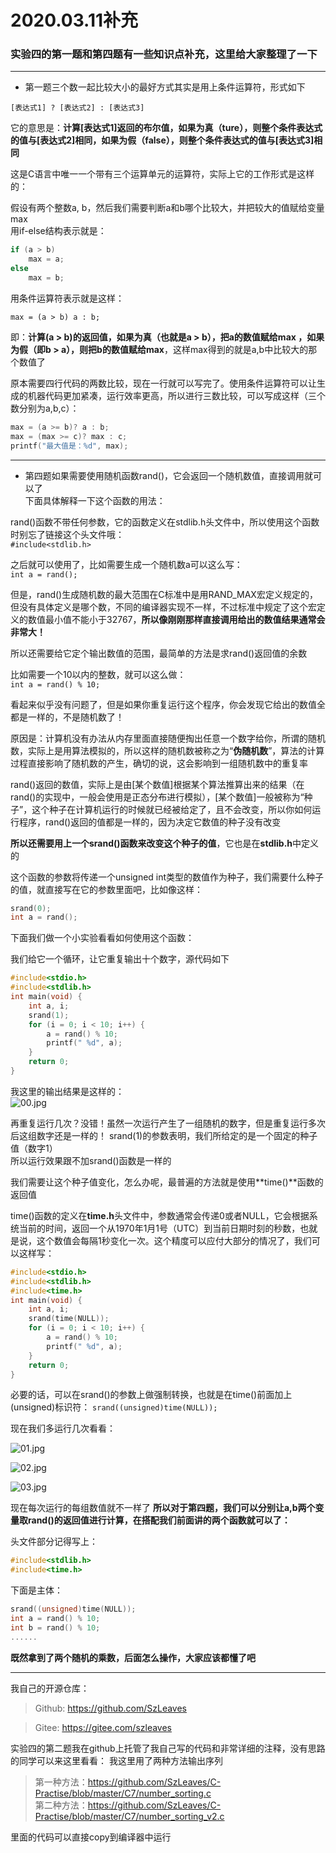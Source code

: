 # 2020.03.11补充
### 实验四的第一题和第四题有一些知识点补充，这里给大家整理了一下

-----------------------------------------------------

* 第一题三个数一起比较大小的最好方式其实是用上条件运算符，形式如下

`[表达式1] ? [表达式2] : [表达式3]`

它的意思是：__计算[表达式1]返回的布尔值，如果为真（ture），则整个条件表达式的值与[表达式2]相同，如果为假（false），则整个条件表达式的值与[表达式3]相同__

这是C语言中唯一一个带有三个运算单元的运算符，实际上它的工作形式是这样的：

假设有两个整数a, b，然后我们需要判断a和b哪个比较大，并把较大的值赋给变量max  
用if-else结构表示就是：
```c
if (a > b)
	max = a;
else
	max = b;
```

用条件运算符表示就是这样：

`max = (a > b) a : b;`

即：**计算(a > b)的返回值，如果为真（也就是a > b），把a的数值赋给max ，如果为假（即b > a），则把b的数值赋给max**，这样max得到的就是a,b中比较大的那个数值了  

原本需要四行代码的两数比较，现在一行就可以写完了。使用条件运算符可以让生成的机器代码更加紧凑，运行效率更高，所以进行三数比较，可以写成这样（三个数分别为a,b,c）：

```c
max = (a >= b)? a : b;
max = (max >= c)? max : c;
printf("最大值是：%d", max);	
```
------------------------------------------------------------

* 第四题如果需要使用随机函数rand()，它会返回一个随机数值，直接调用就可以了  
下面具体解释一下这个函数的用法：

rand()函数不带任何参数，它的函数定义在stdlib.h头文件中，所以使用这个函数时别忘了链接这个头文件哦：  
`#include<stdlib.h>`

之后就可以使用了，比如需要生成一个随机数a可以这么写：  
`int a = rand();`

但是，rand()生成随机数的最大范围在C标准中是用RAND_MAX宏定义规定的，但没有具体定义是哪个数，不同的编译器实现不一样，不过标准中规定了这个宏定义的数值最小值不能小于32767，**所以像刚刚那样直接调用给出的数值结果通常会非常大！**

所以还需要给它定个输出数值的范围，最简单的方法是求rand()返回值的余数

比如需要一个10以内的整数，就可以这么做：  
`int a = rand() % 10;`

看起来似乎没有问题了，但是如果你重复运行这个程序，你会发现它给出的数值全都是一样的，不是随机数了！

原因是：计算机没有办法从内存里面直接随便掏出任意一个数字给你，所谓的随机数，实际上是用算法模拟的，所以这样的随机数被称之为“**伪随机数**”，算法的计算过程直接影响了随机数的产生，确切的说，这会影响到一组随机数中的重复率

rand()返回的数值，实际上是由[某个数值]根据某个算法推算出来的结果（在rand()的实现中，一般会使用是正态分布进行模拟），[某个数值]一般被称为“种子”，这个种子在计算机运行的时候就已经被给定了，且不会改变，所以你如何运行程序，rand()返回的值都是一样的，因为决定它数值的种子没有改变

**所以还需要用上一个srand()函数来改变这个种子的值**，它也是在**stdlib.h**中定义的

这个函数的参数将传递一个unsigned int类型的数值作为种子，我们需要什么种子的值，就直接写在它的参数里面吧，比如像这样：
```c
srand(0);
int a = rand();
```
下面我们做一个小实验看看如何使用这个函数：

我们给它一个循环，让它重复输出十个数字，源代码如下
```c
#include<stdio.h>
#include<stdlib.h>
int main(void) {
	int a, i;
	srand(1);
	for (i = 0; i < 10; i++) {
		a = rand() % 10;
		printf(" %d", a);
	}
	return 0;
}
```
我这里的输出结果是这样的：  
![00.jpg](https://gitee.com/szleaves/C-Practise/raw/master/keywords_log/pictures/2020_03_11remark/00.jpg)

再重复运行几次？没错！虽然一次运行产生了一组随机的数字，但是重复运行多次后这组数字还是一样的！
srand(1)的参数表明，我们所给定的是一个固定的种子值（数字1）  
所以运行效果跟不加srand()函数是一样的

我们需要让这个种子值变化，怎么办呢，最普遍的方法就是使用**time()**函数的返回值

time()函数的定义在**time.h**头文件中，参数通常会传递0或者NULL，它会根据系统当前的时间，返回一个从1970年1月1号（UTC）到当前日期时刻的秒数，也就是说，这个数值会每隔1秒变化一次。这个精度可以应付大部分的情况了，我们可以这样写：

```c
#include<stdio.h>
#include<stdlib.h>
#include<time.h>
int main(void) {
	int a, i;
	srand(time(NULL));
	for (i = 0; i < 10; i++) {
		a = rand() % 10;
		printf(" %d", a);
	}
	return 0;
}
```

必要的话，可以在srand()的参数上做强制转换，也就是在time()前面加上(unsigned)标识符：
`srand((unsigned)time(NULL));`

现在我们多运行几次看看：  

![01.jpg](https://gitee.com/szleaves/C-Practise/raw/master/keywords_log/pictures/2020_03_11remark/01.jpg)

![02.jpg](https://gitee.com/szleaves/C-Practise/raw/master/keywords_log/pictures/2020_03_11remark/02.jpg)

![03.jpg](https://gitee.com/szleaves/C-Practise/raw/master/keywords_log/pictures/2020_03_11remark/03.jpg)

现在每次运行的每组数值就不一样了
**所以对于第四题，我们可以分别让a,b两个变量取rand()的返回值进行计算，在搭配我们前面讲的两个函数就可以了：**

头文件部分记得写上：
```c
#include<stdlib.h>
#include<time.h>
```


下面是主体：
```c
srand((unsigned)time(NULL));
int a = rand() % 10;
int b = rand() % 10;
......
```

__既然拿到了两个随机的乘数，后面怎么操作，大家应该都懂了吧__

---------------------------------------------------------------

我自己的开源仓库： 
>Github: https://github.com/SzLeaves

>Gitee:  https://gitee.com/szleaves


实验四的第二题我在github上托管了我自己写的代码和非常详细的注释，没有思路的同学可以来这里看看：
我这里用了两种方法输出序列

>第一种方法：https://github.com/SzLeaves/C-Practise/blob/master/C7/number_sorting.c  
>第二种方法：https://github.com/SzLeaves/C-Practise/blob/master/C7/number_sorting_v2.c

里面的代码可以直接copy到编译器中运行